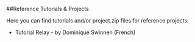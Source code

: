 ##Reference Tutorials & Projects

Here you can find tutorials and/or project.zip files for reference projects:
- Tutorial Relay - by Dominique Swinnen (French)
